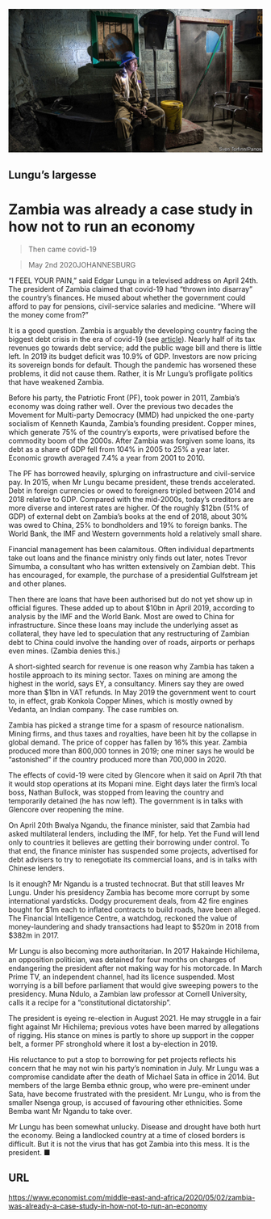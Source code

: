 ![](./images/20200502_MAP001_0.jpg)

## Lungu’s largesse

# Zambia was already a case study in how not to run an economy

> Then came covid-19

> May 2nd 2020JOHANNESBURG

“I FEEL YOUR PAIN,” said Edgar Lungu in a televised address on April 24th. The president of Zambia claimed that covid-19 had “thrown into disarray” the country’s finances. He mused about whether the government could afford to pay for pensions, civil-service salaries and medicine. “Where will the money come from?”

It is a good question. Zambia is arguably the developing country facing the biggest debt crisis in the era of covid-19 (see [article](https://www.economist.com//briefing/2020/05/02/which-emerging-markets-are-in-most-financial-peril)). Nearly half of its tax revenues go towards debt service; add the public wage bill and there is little left. In 2019 its budget deficit was 10.9% of GDP. Investors are now pricing its sovereign bonds for default. Though the pandemic has worsened these problems, it did not cause them. Rather, it is Mr Lungu’s profligate politics that have weakened Zambia.

Before his party, the Patriotic Front (PF), took power in 2011, Zambia’s economy was doing rather well. Over the previous two decades the Movement for Multi-party Democracy (MMD) had unpicked the one-party socialism of Kenneth Kaunda, Zambia’s founding president. Copper mines, which generate 75% of the country’s exports, were privatised before the commodity boom of the 2000s. After Zambia was forgiven some loans, its debt as a share of GDP fell from 104% in 2005 to 25% a year later. Economic growth averaged 7.4% a year from 2001 to 2010.

The PF has borrowed heavily, splurging on infrastructure and civil-service pay. In 2015, when Mr Lungu became president, these trends accelerated. Debt in foreign currencies or owed to foreigners tripled between 2014 and 2018 relative to GDP. Compared with the mid-2000s, today’s creditors are more diverse and interest rates are higher. Of the roughly $12bn (51% of GDP) of external debt on Zambia’s books at the end of 2018, about 30% was owed to China, 25% to bondholders and 19% to foreign banks. The World Bank, the IMF and Western governments hold a relatively small share.

Financial management has been calamitous. Often individual departments take out loans and the finance ministry only finds out later, notes Trevor Simumba, a consultant who has written extensively on Zambian debt. This has encouraged, for example, the purchase of a presidential Gulfstream jet and other planes.

Then there are loans that have been authorised but do not yet show up in official figures. These added up to about $10bn in April 2019, according to analysis by the IMF and the World Bank. Most are owed to China for infrastructure. Since these loans may include the underlying asset as collateral, they have led to speculation that any restructuring of Zambian debt to China could involve the handing over of roads, airports or perhaps even mines. (Zambia denies this.)

A short-sighted search for revenue is one reason why Zambia has taken a hostile approach to its mining sector. Taxes on mining are among the highest in the world, says EY, a consultancy. Miners say they are owed more than $1bn in VAT refunds. In May 2019 the government went to court to, in effect, grab Konkola Copper Mines, which is mostly owned by Vedanta, an Indian company. The case rumbles on.

Zambia has picked a strange time for a spasm of resource nationalism. Mining firms, and thus taxes and royalties, have been hit by the collapse in global demand. The price of copper has fallen by 16% this year. Zambia produced more than 800,000 tonnes in 2019; one miner says he would be “astonished” if the country produced more than 700,000 in 2020.

The effects of covid-19 were cited by Glencore when it said on April 7th that it would stop operations at its Mopani mine. Eight days later the firm’s local boss, Nathan Bullock, was stopped from leaving the country and temporarily detained (he has now left). The government is in talks with Glencore over reopening the mine.

On April 20th Bwalya Ngandu, the finance minister, said that Zambia had asked multilateral lenders, including the IMF, for help. Yet the Fund will lend only to countries it believes are getting their borrowing under control. To that end, the finance minister has suspended some projects, advertised for debt advisers to try to renegotiate its commercial loans, and is in talks with Chinese lenders.

Is it enough? Mr Ngandu is a trusted technocrat. But that still leaves Mr Lungu. Under his presidency Zambia has become more corrupt by some international yardsticks. Dodgy procurement deals, from 42 fire engines bought for $1m each to inflated contracts to build roads, have been alleged. The Financial Intelligence Centre, a watchdog, reckoned the value of money-laundering and shady transactions had leapt to $520m in 2018 from $382m in 2017.

Mr Lungu is also becoming more authoritarian. In 2017 Hakainde Hichilema, an opposition politician, was detained for four months on charges of endangering the president after not making way for his motorcade. In March Prime TV, an independent channel, had its licence suspended. Most worrying is a bill before parliament that would give sweeping powers to the presidency. Muna Ndulo, a Zambian law professor at Cornell University, calls it a recipe for a “constitutional dictatorship”.

The president is eyeing re-election in August 2021. He may struggle in a fair fight against Mr Hichilema; previous votes have been marred by allegations of rigging. His stance on mines is partly to shore up support in the copper belt, a former PF stronghold where it lost a by-election in 2019.

His reluctance to put a stop to borrowing for pet projects reflects his concern that he may not win his party’s nomination in July. Mr Lungu was a compromise candidate after the death of Michael Sata in office in 2014. But members of the large Bemba ethnic group, who were pre-eminent under Sata, have become frustrated with the president. Mr Lungu, who is from the smaller Nsenga group, is accused of favouring other ethnicities. Some Bemba want Mr Ngandu to take over.

Mr Lungu has been somewhat unlucky. Disease and drought have both hurt the economy. Being a landlocked country at a time of closed borders is difficult. But it is not the virus that has got Zambia into this mess. It is the president. ■

## URL

https://www.economist.com/middle-east-and-africa/2020/05/02/zambia-was-already-a-case-study-in-how-not-to-run-an-economy
